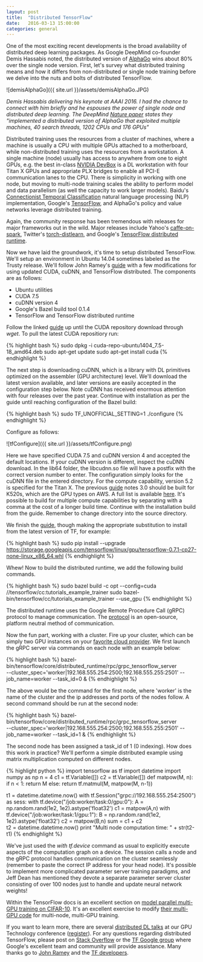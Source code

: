 ```yaml
---
layout: post
title:  "Distributed TensorFlow"
date:   2016-03-13 15:00:00
categories: general
---
```


One of the most exciting recent developments is the broad availability of distributed deep learning packages.  As Google DeepMind co-founder Demis Hassabis noted, the distributed version of [AlphaGo][deepmindAG] wins about 80% over the single node version.  First, let's survey what distributed training means and how it differs from non-distributed or single node training before we delve into the nuts and bolts of distributed TensorFlow.

![demisAlphaGo]({{ site.url }}/assets/demisAlphaGo.JPG)

*Demis Hassabis delivering his keynote at AAAI 2016.  I had the chance to connect with him briefly and he espouses the power of single node and distributed deep learning.  The DeepMind [Nature paper][natureGo] states they "implemented a distributed version of AlphaGo that exploited multiple machines, 40 search threads, 1202 CPUs and 176 GPUs"*

Distributed training uses the resources from a cluster of machines, where a machine is usually a CPU with multiple GPUs attached to a motherboard, while non-distributed training uses the resources from a workstation.  A single machine (node) usually has access to anywhere from one to eight GPUs, e.g. the best in-class [NVIDIA DevBox][devBoxLink] is a DL workstation with four Titan X GPUs and appropriate PLX bridges to enable all PCI-E communication lanes to the CPU.  There is simplicity in working with one node, but moving to multi-node training scales the ability to perform model and data parallelism (as well the capacity to work larger models).  Baidu's [Connectionist Temporal Classification][warpCTC] natural language processing (NLP) implementation, Google's [TensorFlow][tf], and AlphaGo's policy and value networks leverage distributed training. 

Again, the community response has been tremendous with releases for major frameworks out in the wild.  Major releases include Yahoo's [caffe-on-spark][caffeSpark], Twitter's [torch-distlearn][torchDist], and Google's [TensorFlow distributed runtime][tfDist].

Now we have laid the groundwork, it's time to setup distributed TensorFlow.  We'll setup an environment in Ubuntu 14.04 sometimes labeled as the Trusty release.  We'll follow John Ramey's [guide][ramGuide] with a few modifications for using updated CUDA, cuDNN, and TensorFlow distributed.  The components are as follows:

- Ubuntu utilities
- CUDA 7.5
- cuDNN version 4 
- Google's Bazel build tool 0.1.4
- TensorFlow and TensorFlow distributed runtime

Follow the linked [guide][ramGuide] up until the CUDA repository download through *wget*.  To pull the latest CUDA repositiory run:

{% highlight bash %}
sudo dpkg -i cuda-repo-ubuntu1404_7.5-18_amd64.deb
sudo apt-get update
sudo apt-get install cuda
{% endhighlight %}

The next step is downloading cuDNN, which is a library with DL primitives optimized on the assembler (GPU architecture) level.  We'll download the latest version available, and later versions are easily accepted in the configuration step below.  Note cuDNN has received enormous attention with four releases over the past year.  Continue with installation as per the guide until reaching configuration of the Bazel build:

{% highlight bash %}
sudo TF_UNOFFICIAL_SETTING=1 ./configure
{% endhighlight %}

Configure as follows:

![tfConfigure]({{ site.url }}/assets/tfConfigure.png)

Here we have specified CUDA 7.5 and cuDNN version 4 and accepted the default locations.  If your cuDNN version is different, inspect the cuDNN download.  In the lib64 folder, the libcudnn.so file will have a postfix with the correct version number to enter.  The configuration simply looks for the cuDNN file in the entered directory.  For the compute capability, version 5.2 is specified for the Titan X.  The previous [guide][ramGuide] notes 3.0 should be built for K520s, which are the GPU types on AWS.  A full list is available [here][nvCompute].  It's possible to build for multiple compute capabilities by separating with a comma at the cost of a longer build time.  Continue with the installation build from the guide.  Remember to change directory into the source directory.  

We finish the [guide][ramGuide], though making the appropriate substitution to install from the latest version of TF, for example:

{% highlight bash %}
sudo pip install --upgrade https://storage.googleapis.com/tensorflow/linux/gpu/tensorflow-0.7.1-cp27-none-linux_x86_64.whl
{% endhighlight %}

Whew! Now to build the distributed runtime, we add the following build commands.

{% highlight bash %}
sudo bazel build -c opt --config=cuda //tensorflow/cc:tutorials_example_trainer
sudo bazel-bin/tensorflow/cc/tutorials_example_trainer --use_gpu
{% endhighlight %}

The distributed runtime uses the Google Remote Procedure Call (gRPC) protocol to manage communication.  The [protocol][grpc] is an open-source, platform neutral method of communication. 

Now the fun part, working with a cluster.  Fire up your cluster, which can be simply two GPU instances on your [favorite cloud provider][cloudNV].  We first launch the gRPC server via commands on each node with an example below:

{% highlight bash %}
bazel-bin/tensorflow/core/distributed_runtime/rpc/grpc_tensorflow_server \
--cluster_spec='worker|192.168.555.254:2500;192.168.555.255:2501' --job_name=worker --task_id=0 &
{% endhighlight %}

The above would be the command for the first node, where 'worker' is the name of the cluster and the ip addresses and ports of the nodes follow.  A second command should be run at the second node:

{% highlight bash %}
bazel-bin/tensorflow/core/distributed_runtime/rpc/grpc_tensorflow_server \
--cluster_spec='worker|192.168.555.254:2500;192.168.555.255:2501' --job_name=worker --task_id=1 &
{% endhighlight %}

The second node has been assigned a task_id of 1 (0 indexing).  How does this work in practice?  We'll perform a simple distributed example using matrix multiplication computed on different nodes.

{% highlight python %}
import tensorflow as tf
import datetime
import numpy as np
n = 4
c1 = tf.Variable([])
c2 = tf.Variable([])
def matpow(M, n):
    if n < 1: 
        return M
    else:
        return tf.matmul(M, matpow(M, n-1))

t1 = datetime.datetime.now()
with tf.Session("grpc://192.168.555.254:2500") as sess:
    with tf.device("/job:worker/task:0/gpu:0"):
        A = np.random.rand(1e2, 1e2).astype('float32')
        c1 = matpow(A,n)
    with tf.device("/job:worker/task:1/gpu:1"):
        B = np.random.rand(1e2, 1e2).astype('float32')
        c2 = matpow(B,n)
    sum = c1 + c2  
t2 = datetime.datetime.now()
print "Multi node computation time: " + str(t2-t1)
{% endhighlight %}

We've just used the *with tf.device* command as usual to explicitly execute aspects of the computation graph on a device.  The session calls a node and the gRPC protocol handles communication on the cluster seamlessly (remember to paste the correct IP address for your head node).  It's possible to implement more complicated parameter server training paradigms, and Jeff Dean has mentioned they devote a separate parameter server cluster consisting of over 100 nodes just to handle and update neural network weights!

Within the TensorFlow docs is an excellent section on [model parallel multi-GPU training on CIFAR-10][cifar10].  It's an excellent exercise to modify [their multi-GPU code][cifar10gpu] for multi-node, multi-GPU training.

If you want to learn more, there are several [distributed DL talks][gtcDist] at our GPU Technology conference ([register][regGTC]).  For any questions regarding distributed TensorFlow, please post on [Stack Overflow][so] or the [TF Google group][tfGroup] where Google's excellent team and community will provide assistance.  Many thanks go to [John Ramey][ramey] and the [TF developers][tfDevs].  

[nvCompute]: https://developer.nvidia.com/cuda-gpus
[ramGuide]: http://ramhiser.com/2016/01/05/installing-tensorflow-on-an-aws-ec2-instance-with-gpu-support/
[regGTC]: https://gputechconf.smarteventscloud.com/portal/registration/leot21673
[gtcDist]: http://registration.gputechconf.com/quicklink/3FfciVD
[tfDevs]: https://www.tensorflow.org/about.html
[warpCTC]: https://github.com/baidu-research/warp-ctc
[deepmindAG]: https://deepmind.com/alpha-go.html
[devBoxLink]: https://developer.nvidia.com/devbox
[ramey]: http://ramhiser.com/
[cloudNV]: http://www.nvidia.com/object/gpu-cloud-computing-services.html
[gRPC]: http://www.grpc.io/docs/
[cifar10]: https://www.tensorflow.org/versions/r0.7/tutorials/deep_cnn/index.html
[cifar10gpu]: https://github.com/tensorflow/tensorflow/blob/d6357a5849db980df51d00d8a9ff874cda2faeb3/tensorflow/models/image/cifar10/cifar10_multi_gpu_train.py
[caffeSpark]: https://github.com/yahoo/CaffeOnSpark
[torchDist]: https://github.com/twitter/torch-distlearn
[tfDist]: https://github.com/tensorflow/tensorflow/tree/b88971051fbc49fa1e0b91ec1b0b60defa11697e/tensorflow/core/distributed_runtime
[tf]: https://github.com/tensorflow/tensorflow
[natureGo]: http://www.nature.com/nature/journal/v529/n7587/full/nature16961.html
[so]: http://stackoverflow.com/questions/tagged/tensorflow
[tfGroup]: https://groups.google.com/a/tensorflow.org/forum/#!forum/discuss
